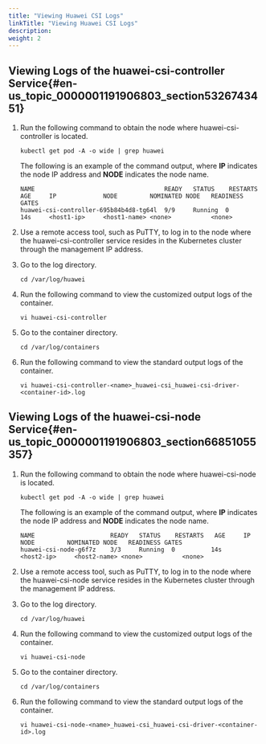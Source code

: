 ```yaml
---
title: "Viewing Huawei CSI Logs"
linkTitle: "Viewing Huawei CSI Logs"
description: 
weight: 2
---
```


## Viewing Logs of the huawei-csi-controller Service{#en-us_topic_0000001191906803_section5326743451}

1.  Run the following command to obtain the node where huawei-csi-controller is located.

    ```
    kubectl get pod -A -o wide | grep huawei
    ```

    The following is an example of the command output, where  **IP**  indicates the node IP address and  **NODE**  indicates the node name.

    ```
    NAME                                    READY   STATUS    RESTARTS   AGE     IP             NODE         NOMINATED NODE   READINESS GATES
    huawei-csi-controller-695b84b4d8-tg64l  9/9     Running  0          14s     <host1-ip>     <host1-name> <none>           <none>
    ```

2.  Use a remote access tool, such as PuTTY, to log in to the node where the huawei-csi-controller service resides in the Kubernetes cluster through the management IP address.
3.  Go to the log directory.

    ```
    cd /var/log/huawei
    ```

4.  Run the following command to view the customized output logs of the container.

    ```
    vi huawei-csi-controller
    ```

5.  Go to the container directory.

    ```
    cd /var/log/containers
    ```

6.  Run the following command to view the standard output logs of the container.

    ```
    vi huawei-csi-controller-<name>_huawei-csi_huawei-csi-driver-<container-id>.log
    ```

## Viewing Logs of the huawei-csi-node Service{#en-us_topic_0000001191906803_section66851055357}

1.  Run the following command to obtain the node where huawei-csi-node is located.

    ```
    kubectl get pod -A -o wide | grep huawei
    ```

    The following is an example of the command output, where  **IP**  indicates the node IP address and  **NODE**  indicates the node name.

    ```
    NAME                     READY   STATUS    RESTARTS   AGE     IP             NODE         NOMINATED NODE   READINESS GATES
    huawei-csi-node-g6f7z    3/3     Running  0          14s     <host2-ip>     <host2-name> <none>           <none>
    ```

2.  Use a remote access tool, such as PuTTY, to log in to the node where the huawei-csi-node service resides in the Kubernetes cluster through the management IP address.
3.  Go to the log directory.

    ```
    cd /var/log/huawei
    ```

4.  Run the following command to view the customized output logs of the container.

    ```
    vi huawei-csi-node
    ```

5.  Go to the container directory.

    ```
    cd /var/log/containers
    ```

6.  Run the following command to view the standard output logs of the container.

    ```
    vi huawei-csi-node-<name>_huawei-csi_huawei-csi-driver-<container-id>.log
    ```

